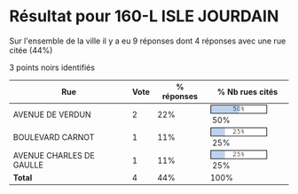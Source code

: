 # Résultat pour 160-L ISLE JOURDAIN

Sur l'ensemble de la ville il y a eu 9 réponses dont 4 réponses avec une rue citée (44%)

3 points noirs identifiés

| Rue | Vote | % réponses | % Nb rues cités|
|-----|------|------------|----------------|
| AVENUE DE VERDUN | 2 | 22% | <img src="../../img/bar_50.gif" />&nbsp;50%|
| BOULEVARD CARNOT | 1 | 11% | <img src="../../img/bar_25.gif" />&nbsp;25%|
| AVENUE CHARLES DE GAULLE | 1 | 11% | <img src="../../img/bar_25.gif" />&nbsp;25%|
| **Total** | 4 | 44% | 100%|

